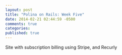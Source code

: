 ```yaml
---
layout: post
title: "Polina on Rails: Week Five"
date: 2014-02-21 02:44:59 -0500
comments: true
categories: 
published: true
---
```


Site with subscription billing using Stripe, and Recurly

